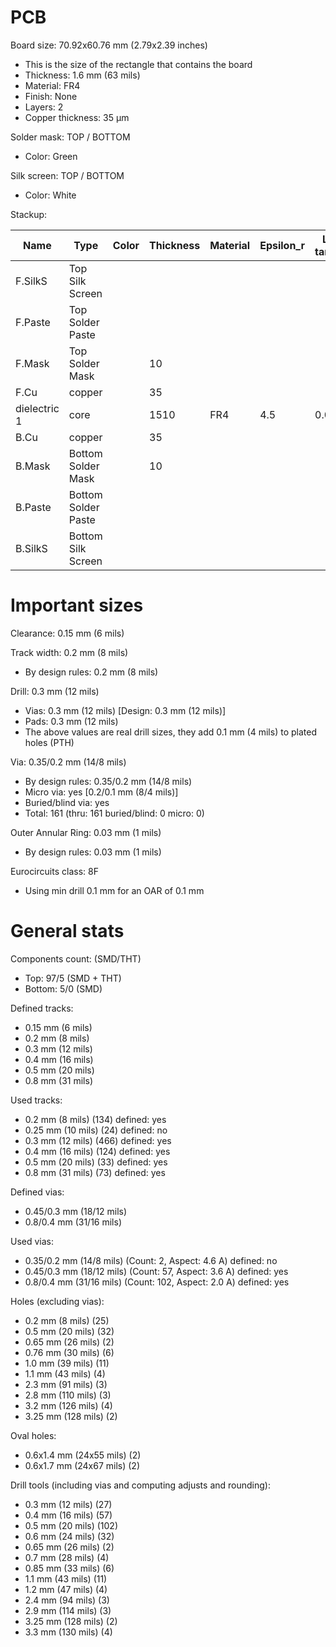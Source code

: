 # PCB

Board size: 70.92x60.76 mm (2.79x2.39 inches)

- This is the size of the rectangle that contains the board
- Thickness: 1.6 mm (63 mils)
- Material: FR4
- Finish: None
- Layers: 2
- Copper thickness: 35 µm

Solder mask: TOP / BOTTOM

- Color: Green

Silk screen: TOP / BOTTOM

- Color: White


Stackup:

| Name                 | Type                 | Color            | Thickness | Material        | Epsilon_r | Loss tangent |
|----------------------|----------------------|------------------|-----------|-----------------|-----------|--------------|
| F.SilkS              | Top Silk Screen      |                  |           |                 |           |              |
| F.Paste              | Top Solder Paste     |                  |           |                 |           |              |
| F.Mask               | Top Solder Mask      |                  |        10 |                 |           |              |
| F.Cu                 | copper               |                  |        35 |                 |           |              |
| dielectric 1         | core                 |                  |      1510 | FR4             |       4.5 |        0.020 |
| B.Cu                 | copper               |                  |        35 |                 |           |              |
| B.Mask               | Bottom Solder Mask   |                  |        10 |                 |           |              |
| B.Paste              | Bottom Solder Paste  |                  |           |                 |           |              |
| B.SilkS              | Bottom Silk Screen   |                  |           |                 |           |              |

# Important sizes

Clearance: 0.15 mm (6 mils)

Track width: 0.2 mm (8 mils)

- By design rules: 0.2 mm (8 mils)

Drill: 0.3 mm (12 mils)

- Vias: 0.3 mm (12 mils) [Design: 0.3 mm (12 mils)]
- Pads: 0.3 mm (12 mils)
- The above values are real drill sizes, they add 0.1 mm (4 mils) to plated holes (PTH)

Via: 0.35/0.2 mm (14/8 mils)

- By design rules: 0.35/0.2 mm (14/8 mils)
- Micro via: yes [0.2/0.1 mm (8/4 mils)]
- Buried/blind via: yes
- Total: 161 (thru: 161 buried/blind: 0 micro: 0)

Outer Annular Ring: 0.03 mm (1 mils)

- By design rules: 0.03 mm (1 mils)

Eurocircuits class: 8F
- Using min drill 0.1 mm for an OAR of 0.1 mm


# General stats

Components count: (SMD/THT)

- Top: 97/5 (SMD + THT)
- Bottom: 5/0 (SMD)

Defined tracks:

- 0.15 mm (6 mils)
- 0.2 mm (8 mils)
- 0.3 mm (12 mils)
- 0.4 mm (16 mils)
- 0.5 mm (20 mils)
- 0.8 mm (31 mils)

Used tracks:

- 0.2 mm (8 mils) (134) defined: yes
- 0.25 mm (10 mils) (24) defined: no
- 0.3 mm (12 mils) (466) defined: yes
- 0.4 mm (16 mils) (124) defined: yes
- 0.5 mm (20 mils) (33) defined: yes
- 0.8 mm (31 mils) (73) defined: yes

Defined vias:

- 0.45/0.3 mm (18/12 mils)
- 0.8/0.4 mm (31/16 mils)

Used vias:

- 0.35/0.2 mm (14/8 mils) (Count: 2, Aspect: 4.6 A) defined: no
- 0.45/0.3 mm (18/12 mils) (Count: 57, Aspect: 3.6 A) defined: yes
- 0.8/0.4 mm (31/16 mils) (Count: 102, Aspect: 2.0 A) defined: yes

Holes (excluding vias):

- 0.2 mm (8 mils) (25)
- 0.5 mm (20 mils) (32)
- 0.65 mm (26 mils) (2)
- 0.76 mm (30 mils) (6)
- 1.0 mm (39 mils) (11)
- 1.1 mm (43 mils) (4)
- 2.3 mm (91 mils) (3)
- 2.8 mm (110 mils) (3)
- 3.2 mm (126 mils) (4)
- 3.25 mm (128 mils) (2)

Oval holes:

- 0.6x1.4 mm (24x55 mils) (2)
- 0.6x1.7 mm (24x67 mils) (2)

Drill tools (including vias and computing adjusts and rounding):

- 0.3 mm (12 mils) (27)
- 0.4 mm (16 mils) (57)
- 0.5 mm (20 mils) (102)
- 0.6 mm (24 mils) (32)
- 0.65 mm (26 mils) (2)
- 0.7 mm (28 mils) (4)
- 0.85 mm (33 mils) (6)
- 1.1 mm (43 mils) (11)
- 1.2 mm (47 mils) (4)
- 2.4 mm (94 mils) (3)
- 2.9 mm (114 mils) (3)
- 3.25 mm (128 mils) (2)
- 3.3 mm (130 mils) (4)




